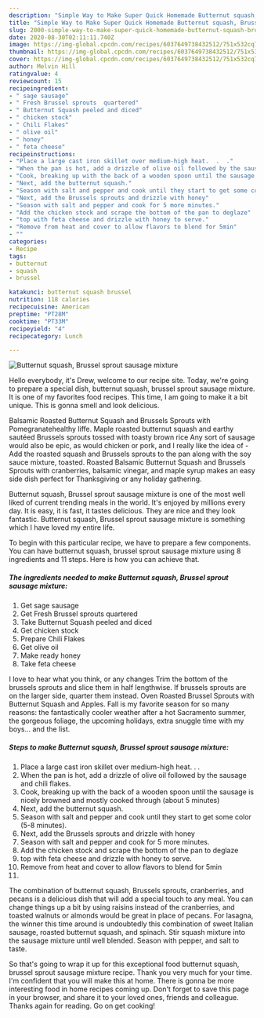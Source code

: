 ```yaml
---
description: "Simple Way to Make Super Quick Homemade Butternut squash, Brussel sprout sausage mixture"
title: "Simple Way to Make Super Quick Homemade Butternut squash, Brussel sprout sausage mixture"
slug: 2000-simple-way-to-make-super-quick-homemade-butternut-squash-brussel-sprout-sausage-mixture
date: 2020-08-30T02:11:11.740Z
image: https://img-global.cpcdn.com/recipes/6037649738432512/751x532cq70/butternut-squash-brussel-sprout-sausage-mixture-recipe-main-photo.jpg
thumbnail: https://img-global.cpcdn.com/recipes/6037649738432512/751x532cq70/butternut-squash-brussel-sprout-sausage-mixture-recipe-main-photo.jpg
cover: https://img-global.cpcdn.com/recipes/6037649738432512/751x532cq70/butternut-squash-brussel-sprout-sausage-mixture-recipe-main-photo.jpg
author: Melvin Hill
ratingvalue: 4
reviewcount: 15
recipeingredient:
- " sage sausage"
- " Fresh Brussel sprouts  quartered"
- " Butternut Squash peeled and diced"
- " chicken stock"
- " Chili Flakes"
- " olive oil"
- " honey"
- " feta cheese"
recipeinstructions:
- "Place a large cast iron skillet over medium-high heat.  .  ."
- "When the pan is hot, add a drizzle of olive oil followed by the sausage and chili flakes."
- "Cook, breaking up with the back of a wooden spoon until the sausage is nicely browned and mostly cooked through (about 5 minutes)"
- "Next, add the butternut squash."
- "Season with salt and pepper and cook until they start to get some color (5-8 minutes)."
- "Next, add the Brussels sprouts and drizzle with honey"
- "Season with salt and pepper and cook for 5 more minutes."
- "Add the chicken stock and scrape the bottom of the pan to deglaze"
- "top with feta cheese and drizzle with honey to serve."
- "Remove from heat and cover to allow flavors to blend for 5min"
- ""
categories:
- Recipe
tags:
- butternut
- squash
- brussel

katakunci: butternut squash brussel 
nutrition: 118 calories
recipecuisine: American
preptime: "PT28M"
cooktime: "PT33M"
recipeyield: "4"
recipecategory: Lunch

---
```



![Butternut squash, Brussel sprout sausage mixture](https://img-global.cpcdn.com/recipes/6037649738432512/751x532cq70/butternut-squash-brussel-sprout-sausage-mixture-recipe-main-photo.jpg)

Hello everybody, it's Drew, welcome to our recipe site. Today, we're going to prepare a special dish, butternut squash, brussel sprout sausage mixture. It is one of my favorites food recipes. This time, I am going to make it a bit unique. This is gonna smell and look delicious.

Balsamic Roasted Butternut Squash and Brussels Sprouts with Pomegranatehealthy liffe. Maple roasted butternut squash and earthy sautéed Brussels sprouts tossed with toasty brown rice Any sort of sausage would also be epic, as would chicken or pork, and I really like the idea of -Add the roasted squash and Brussels sprouts to the pan along with the soy sauce mixture, toasted. Roasted Balsamic Butternut Squash and Brussels Sprouts with cranberries, balsamic vinegar, and maple syrup makes an easy side dish perfect for Thanksgiving or any holiday gathering.

Butternut squash, Brussel sprout sausage mixture is one of the most well liked of current trending meals in the world. It's enjoyed by millions every day. It is easy, it is fast, it tastes delicious. They are nice and they look fantastic. Butternut squash, Brussel sprout sausage mixture is something which I have loved my entire life.


To begin with this particular recipe, we have to prepare a few components. You can have butternut squash, brussel sprout sausage mixture using 8 ingredients and 11 steps. Here is how you can achieve that.

<!--inarticleads1-->

##### The ingredients needed to make Butternut squash, Brussel sprout sausage mixture:

1. Get  sage sausage
1. Get  Fresh Brussel sprouts  quartered
1. Take  Butternut Squash peeled and diced
1. Get  chicken stock
1. Prepare  Chili Flakes
1. Get  olive oil
1. Make ready  honey
1. Take  feta cheese


I love to hear what you think, or any changes Trim the bottom of the brussels sprouts and slice them in half lengthwise. If brussels sprouts are on the larger side, quarter them instead. Oven Roasted Brussel Sprouts with Butternut Squash and Apples. Fall is my favorite season for so many reasons: the fantastically cooler weather after a hot Sacramento summer, the gorgeous foliage, the upcoming holidays, extra snuggle time with my boys… and the list. 

<!--inarticleads2-->

##### Steps to make Butternut squash, Brussel sprout sausage mixture:

1. Place a large cast iron skillet over medium-high heat.  .  .
1. When the pan is hot, add a drizzle of olive oil followed by the sausage and chili flakes.
1. Cook, breaking up with the back of a wooden spoon until the sausage is nicely browned and mostly cooked through (about 5 minutes)
1. Next, add the butternut squash.
1. Season with salt and pepper and cook until they start to get some color (5-8 minutes).
1. Next, add the Brussels sprouts and drizzle with honey
1. Season with salt and pepper and cook for 5 more minutes.
1. Add the chicken stock and scrape the bottom of the pan to deglaze
1. top with feta cheese and drizzle with honey to serve.
1. Remove from heat and cover to allow flavors to blend for 5min
1. 


The combination of butternut squash, Brussels sprouts, cranberries, and pecans is a delicious dish that will add a special touch to any meal. You can change things up a bit by using raisins instead of the cranberries, and toasted walnuts or almonds would be great in place of pecans. For lasagna, the winner this time around is undoubtedly this combination of sweet Italian sausage, roasted butternut squash, and spinach. Stir squash mixture into the sausage mixture until well blended. Season with pepper, and salt to taste. 

So that's going to wrap it up for this exceptional food butternut squash, brussel sprout sausage mixture recipe. Thank you very much for your time. I'm confident that you will make this at home. There is gonna be more interesting food in home recipes coming up. Don't forget to save this page in your browser, and share it to your loved ones, friends and colleague. Thanks again for reading. Go on get cooking!
